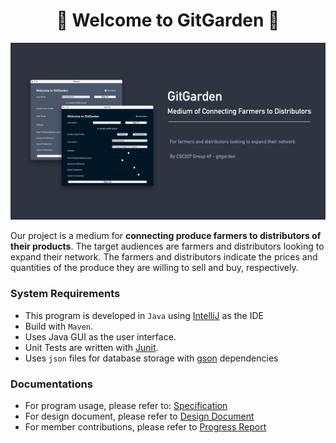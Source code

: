 <h1 align="center"> &#127814 Welcome to GitGarden &#127814 </h1>

![titlePage](phase2/assets/titlePage.png)

Our project is a medium for **connecting produce farmers to distributors of their products**. The target audiences are farmers and distributors looking to expand their network. The farmers and distributors indicate the prices and quantities of the produce they are willing to sell and buy, respectively.


### System Requirements

- This program is developed in `Java` using [IntelliJ](https://www.jetbrains.com/idea/) as the IDE
- Build with `Maven`.
- Uses Java GUI as the user interface.
- Unit Tests are written with [Junit](https://junit.org/junit5/).
- Uses `json` files for database storage with [gson](https://sites.google.com/site/gson/gson-user-guide) dependencies


### Documentations

- For program usage, please refer to: [Specification](phase2/specification.md)
- For design document, please refer to [Design Document](phase2/design_document.md)
- For member contributions, please refer to [Progress Report](phase2/progress_report.md)
